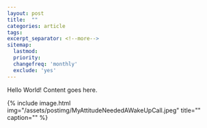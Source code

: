 ```yaml
---
layout: post
title:  ""
categories: article
tags: 
excerpt_separator: <!--more-->
sitemap:
  lastmod: 
  priority: 
  changefreq: 'monthly'
  exclude: 'yes'
---
```

Hello World! Content goes here. 

{% include image.html
  img="/assets/postimg/MyAttitudeNeededAWakeUpCall.jpeg"
  title=""
  caption="" %}
